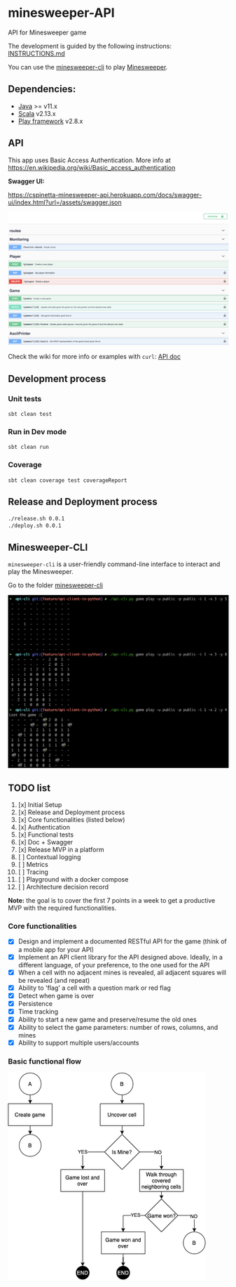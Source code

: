 # minesweeper-API
API for Minesweeper game

The development is guided by the following instructions: [INSTRUCTIONS.md](INSTRUCTIONS.md)

You can use the [minesweeper-cli](./minesweeper-cli) to play [Minesweeper](https://en.wikipedia.org/wiki/Minesweeper_(video_game)).

## Dependencies:
- [Java] >= v11.x
- [Scala] v2.13.x
- [Play framework] v2.8.x

## API

This app uses Basic Access Authentication. More info at https://en.wikipedia.org/wiki/Basic_access_authentication

**Swagger UI:**

https://cspinetta-minesweeper-api.herokuapp.com/docs/swagger-ui/index.html?url=/assets/swagger.json

![Swagger UI](docs/swagger-api-doc_v3.png)

Check the wiki for more info or examples with `curl`: [API doc](https://github.com/cspinetta/minesweeper-API/wiki/API)

## Development process

### Unit tests

````sbtshell
sbt clean test
````

### Run in Dev mode

````sbtshell
sbt clean run
````

### Coverage

````sbtshell
sbt clean coverage test coverageReport
````

## Release and Deployment process

````shell script
./release.sh 0.0.1
./deploy.sh 0.0.1
````

## Minesweeper-CLI

`minesweeper-cli` is a user-friendly command-line interface to interact and play the Minesweeper.

Go to the folder [minesweeper-cli](./minesweeper-cli)

![Minesweeper CLI](docs/minsweeper-cli_v1.png)

## TODO list

1. [x] Initial Setup
2. [x] Release and Deployment process
3. [x] Core functionalities (listed below)
4. [x] Authentication
5. [x] Functional tests
6. [x] Doc + Swagger
7. [x] Release MVP in a platform
8. [ ] Contextual logging
9. [ ] Metrics
10. [ ] Tracing
11. [ ] Playground with a docker compose
12. [ ] Architecture decision record

**Note:** the goal is to cover the first 7 points in a week
to get a productive MVP with the required functionalities.

### Core functionalities

- [x] Design and implement a documented RESTful API for the game (think of a mobile app for your API)
- [x] Implement an API client library for the API designed above. Ideally, in a different language, of your preference, to the one used for the API
- [x] When a cell with no adjacent mines is revealed, all adjacent squares will be revealed (and repeat)
- [x] Ability to 'flag' a cell with a question mark or red flag
- [x] Detect when game is over
- [x] Persistence
- [x] Time tracking
- [x] Ability to start a new game and preserve/resume the old ones
- [x] Ability to select the game parameters: number of rows, columns, and mines
- [x] Ability to support multiple users/accounts

### Basic functional flow

![Basic functional flow](docs/minisweeper_basic-functional-flow_v1.png)

[Java]: https://openjdk.java.net/
[Scala]: https://www.scala-lang.org/
[Play framework]: https://www.playframework.com/
